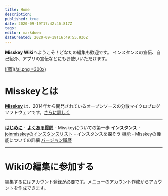 ```yaml
---
title: Home
description: 
published: true
date: 2020-09-19T17:42:46.817Z
tags: 
editor: markdown
dateCreated: 2020-09-19T16:49:55.936Z
---
```


**Misskey Wiki**へようこそ！どなたの編集も歓迎です。
インスタンスの宣伝、自己紹介、アプリの宣伝などにもお使いいただけます。

[![藍](/ai.png =300x)](/ja/ai)

# Misskeyとは

**[Misskey](/ja/misskey)** は、2014年から開発されているオープンソースの分散マイクロブログソフトウェアです。[さらに詳しく](/ja/misskey)

---

[**はじめに**](/ja/first) ･ [**よくある質問**](/ja/faq) - Misskeyについての第一歩
**インスタンス** ･ [joinmisskeyのインスタンスリスト](https://joinmisskey.github.io/ja/wiki/instances/) - インスタンスを探そう
[機能](/ja/features) - Misskeyの機能についての詳細
[バージョン履歴](/ja/releases)

---

# Wikiの編集に参加する
編集するにはアカウント登録が必要です。メニューのアカウント作成からアカウントを作成できます。
